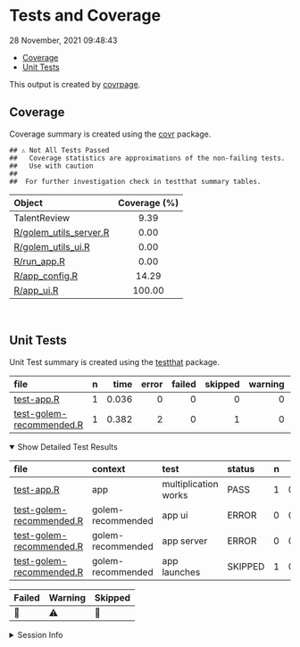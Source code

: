 Tests and Coverage
================
28 November, 2021 09:48:43

-   [Coverage](#coverage)
-   [Unit Tests](#unit-tests)

This output is created by
[covrpage](https://github.com/yonicd/covrpage).

## Coverage

Coverage summary is created using the
[covr](https://github.com/r-lib/covr) package.

    ## ⚠️ Not All Tests Passed
    ##   Coverage statistics are approximations of the non-failing tests.
    ##   Use with caution
    ## 
    ##  For further investigation check in testthat summary tables.

| Object                                              | Coverage (%) |
|:----------------------------------------------------|:------------:|
| TalentReview                                        |     9.39     |
| [R/golem_utils_server.R](../R/golem_utils_server.R) |     0.00     |
| [R/golem_utils_ui.R](../R/golem_utils_ui.R)         |     0.00     |
| [R/run_app.R](../R/run_app.R)                       |     0.00     |
| [R/app_config.R](../R/app_config.R)                 |    14.29     |
| [R/app_ui.R](../R/app_ui.R)                         |    100.00    |

<br>

## Unit Tests

Unit Test summary is created using the
[testthat](https://github.com/r-lib/testthat) package.

| file                                                          |   n |  time | error | failed | skipped | warning | icon |
|:--------------------------------------------------------------|----:|------:|------:|-------:|--------:|--------:|:-----|
| [test-app.R](testthat/test-app.R)                             |   1 | 0.036 |     0 |      0 |       0 |       0 |      |
| [test-golem-recommended.R](testthat/test-golem-recommended.R) |   1 | 0.382 |     2 |      0 |       1 |       0 | 🔶   |

<details open>
<summary>
Show Detailed Test Results
</summary>

| file                                                              | context           | test                 | status  |   n |  time | icon |
|:------------------------------------------------------------------|:------------------|:---------------------|:--------|----:|------:|:-----|
| [test-app.R](testthat/test-app.R#L2)                              | app               | multiplication works | PASS    |   1 | 0.036 |      |
| [test-golem-recommended.R](testthat/test-golem-recommended.R#L2)  | golem-recommended | app ui               | ERROR   |   0 | 0.091 |      |
| [test-golem-recommended.R](testthat/test-golem-recommended.R#L12) | golem-recommended | app server           | ERROR   |   0 | 0.085 |      |
| [test-golem-recommended.R](testthat/test-golem-recommended.R#L24) | golem-recommended | app launches         | SKIPPED |   1 | 0.206 | 🔶   |

| Failed | Warning | Skipped |
|:-------|:--------|:--------|
| 🛑     | ⚠️      | 🔶      |

</details>
<details>
<summary>
Session Info
</summary>

| Field    | Value                            |
|:---------|:---------------------------------|
| Version  | R version 4.1.0 (2021-05-18)     |
| Platform | x86_64-apple-darwin17.0 (64-bit) |
| Running  | macOS Big Sur 10.16              |
| Language | en_US                            |
| Timezone | Europe/Zurich                    |

| Package  | Version    |
|:---------|:-----------|
| testthat | 3.1.0      |
| covr     | 3.5.1.9003 |
| covrpage | 0.1        |

</details>
<!--- Final Status : error/failed --->
